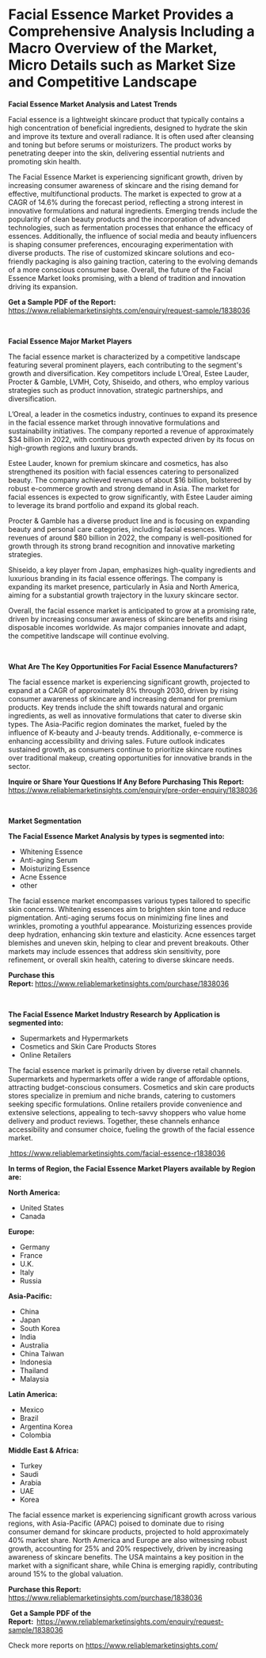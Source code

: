 <p><h1>Facial Essence Market Provides a Comprehensive Analysis Including a Macro Overview of the Market, Micro Details such as Market Size and Competitive Landscape</h1></p><p><strong>Facial Essence Market Analysis and Latest Trends</strong></p>
<p><p>Facial essence is a lightweight skincare product that typically contains a high concentration of beneficial ingredients, designed to hydrate the skin and improve its texture and overall radiance. It is often used after cleansing and toning but before serums or moisturizers. The product works by penetrating deeper into the skin, delivering essential nutrients and promoting skin health.</p><p>The Facial Essence Market is experiencing significant growth, driven by increasing consumer awareness of skincare and the rising demand for effective, multifunctional products. The market is expected to grow at a CAGR of 14.6% during the forecast period, reflecting a strong interest in innovative formulations and natural ingredients. Emerging trends include the popularity of clean beauty products and the incorporation of advanced technologies, such as fermentation processes that enhance the efficacy of essences. Additionally, the influence of social media and beauty influencers is shaping consumer preferences, encouraging experimentation with diverse products. The rise of customized skincare solutions and eco-friendly packaging is also gaining traction, catering to the evolving demands of a more conscious consumer base. Overall, the future of the Facial Essence Market looks promising, with a blend of tradition and innovation driving its expansion.</p></p>
<p><strong>Get a Sample PDF of the Report:&nbsp;</strong> <a href="https://www.reliablemarketinsights.com/enquiry/request-sample/1838036?utm_campaign=3209&utm_medium=2&utm_source=Github&utm_content=ia&utm_term=04042025&utm_id=facial-essence">https://www.reliablemarketinsights.com/enquiry/request-sample/1838036</a></p>
<p>&nbsp;</p>
<p><strong>Facial Essence Major Market Players</strong></p>
<p><p>The facial essence market is characterized by a competitive landscape featuring several prominent players, each contributing to the segment's growth and diversification. Key competitors include L’Oreal, Estee Lauder, Procter & Gamble, LVMH, Coty, Shiseido, and others, who employ various strategies such as product innovation, strategic partnerships, and diversification.</p><p>L’Oreal, a leader in the cosmetics industry, continues to expand its presence in the facial essence market through innovative formulations and sustainability initiatives. The company reported a revenue of approximately $34 billion in 2022, with continuous growth expected driven by its focus on high-growth regions and luxury brands.</p><p>Estee Lauder, known for premium skincare and cosmetics, has also strengthened its position with facial essences catering to personalized beauty. The company achieved revenues of about $16 billion, bolstered by robust e-commerce growth and strong demand in Asia. The market for facial essences is expected to grow significantly, with Estee Lauder aiming to leverage its brand portfolio and expand its global reach.</p><p>Procter & Gamble has a diverse product line and is focusing on expanding beauty and personal care categories, including facial essences. With revenues of around $80 billion in 2022, the company is well-positioned for growth through its strong brand recognition and innovative marketing strategies.</p><p>Shiseido, a key player from Japan, emphasizes high-quality ingredients and luxurious branding in its facial essence offerings. The company is expanding its market presence, particularly in Asia and North America, aiming for a substantial growth trajectory in the luxury skincare sector.</p><p>Overall, the facial essence market is anticipated to grow at a promising rate, driven by increasing consumer awareness of skincare benefits and rising disposable incomes worldwide. As major companies innovate and adapt, the competitive landscape will continue evolving.</p></p>
<p>&nbsp;</p>
<p><strong>What Are The Key Opportunities For Facial Essence Manufacturers?</strong></p>
<p><p>The facial essence market is experiencing significant growth, projected to expand at a CAGR of approximately 8% through 2030, driven by rising consumer awareness of skincare and increasing demand for premium products. Key trends include the shift towards natural and organic ingredients, as well as innovative formulations that cater to diverse skin types. The Asia-Pacific region dominates the market, fueled by the influence of K-beauty and J-beauty trends. Additionally, e-commerce is enhancing accessibility and driving sales. Future outlook indicates sustained growth, as consumers continue to prioritize skincare routines over traditional makeup, creating opportunities for innovative brands in the sector.</p></p>
<p><strong>Inquire or Share Your Questions If Any Before Purchasing This Report:</strong> <a href="https://www.reliablemarketinsights.com/enquiry/pre-order-enquiry/1838036?utm_campaign=3209&utm_medium=2&utm_source=Github&utm_content=ia&utm_term=04042025&utm_id=facial-essence">https://www.reliablemarketinsights.com/enquiry/pre-order-enquiry/1838036</a></p>
<p>&nbsp;</p>
<p><strong>Market Segmentation</strong></p>
<p><strong>The Facial Essence Market Analysis by types is segmented into:</strong></p>
<p><ul><li>Whitening Essence</li><li>Anti-aging Serum</li><li>Moisturizing Essence</li><li>Acne Essence</li><li>other</li></ul></p>
<p><p>The facial essence market encompasses various types tailored to specific skin concerns. Whitening essences aim to brighten skin tone and reduce pigmentation. Anti-aging serums focus on minimizing fine lines and wrinkles, promoting a youthful appearance. Moisturizing essences provide deep hydration, enhancing skin texture and elasticity. Acne essences target blemishes and uneven skin, helping to clear and prevent breakouts. Other markets may include essences that address skin sensitivity, pore refinement, or overall skin health, catering to diverse skincare needs.</p></p>
<p><strong>Purchase this Report:&nbsp;</strong><a href="https://www.reliablemarketinsights.com/purchase/1838036?utm_campaign=3209&utm_medium=2&utm_source=Github&utm_content=ia&utm_term=04042025&utm_id=facial-essence">https://www.reliablemarketinsights.com/purchase/1838036</a></p>
<p>&nbsp;</p>
<p><strong>The Facial Essence Market Industry Research by Application is segmented into:</strong></p>
<p><ul><li>Supermarkets and Hypermarkets</li><li>Cosmetics and Skin Care Products Stores</li><li>Online Retailers</li></ul></p>
<p><p>The facial essence market is primarily driven by diverse retail channels. Supermarkets and hypermarkets offer a wide range of affordable options, attracting budget-conscious consumers. Cosmetics and skin care products stores specialize in premium and niche brands, catering to customers seeking specific formulations. Online retailers provide convenience and extensive selections, appealing to tech-savvy shoppers who value home delivery and product reviews. Together, these channels enhance accessibility and consumer choice, fueling the growth of the facial essence market.</p></p>
<p><a href="https://www.reliablemarketinsights.com/facial-essence-r1838036?utm_campaign=3209&utm_medium=2&utm_source=Github&utm_content=ia&utm_term=04042025&utm_id=facial-essence">&nbsp;https://www.reliablemarketinsights.com/facial-essence-r1838036</a></p>
<p><strong>In terms of Region, the Facial Essence Market Players available by Region are:</strong></p>
<p>
    <p> <strong> North America: </strong>
        <ul>
            <li>United States</li>
            <li>Canada</li>
        </ul>
        </p> 
    <p> <strong> Europe: </strong>
        <ul>
            <li>Germany</li>
            <li>France</li>
            <li>U.K.</li>
            <li>Italy</li>
            <li>Russia</li>
        </ul>
        </p> 
    <p> <strong> Asia-Pacific: </strong>
        <ul>
            <li>China</li>
            <li>Japan</li>
            <li>South Korea</li>
            <li>India</li>
            <li>Australia</li>
            <li>China Taiwan</li>
            <li>Indonesia</li>
            <li>Thailand</li>
            <li>Malaysia</li>
        </ul>
        </p> 
    <p> <strong> Latin America: </strong>
        <ul>
            <li>Mexico</li>
            <li>Brazil</li>
            <li>Argentina Korea</li>
            <li>Colombia</li>
        </ul>
        </p> 
    <p> <strong> Middle East & Africa: </strong>
        <ul>
            <li>Turkey</li>
            <li>Saudi</li>
            <li>Arabia</li>
            <li>UAE</li>
            <li>Korea</li>
        </ul>
    </p>
    </p>
<p><p>The facial essence market is experiencing significant growth across various regions, with Asia-Pacific (APAC) poised to dominate due to rising consumer demand for skincare products, projected to hold approximately 40% market share. North America and Europe are also witnessing robust growth, accounting for 25% and 20% respectively, driven by increasing awareness of skincare benefits. The USA maintains a key position in the market with a significant share, while China is emerging rapidly, contributing around 15% to the global valuation.</p></p>
<p><strong>Purchase this Report: </strong><a href="https://www.reliablemarketinsights.com/purchase/1838036?utm_campaign=3209&utm_medium=2&utm_source=Github&utm_content=ia&utm_term=04042025&utm_id=facial-essence">https://www.reliablemarketinsights.com/purchase/1838036</a></p>
<p>&nbsp;<strong>Get a Sample PDF of the Report:&nbsp;&nbsp;</strong><a href="https://www.reliablemarketinsights.com/enquiry/request-sample/1838036?utm_campaign=3209&utm_medium=2&utm_source=Github&utm_content=ia&utm_term=04042025&utm_id=facial-essence">https://www.reliablemarketinsights.com/enquiry/request-sample/1838036</a></p>
<p><strong></strong></p>
<p>Check more reports on <a href="https://www.reliablemarketinsights.com/?utm_campaign=3209&utm_medium=2&utm_source=Github&utm_content=ia&utm_term=04042025&utm_id=facial-essence">https://www.reliablemarketinsights.com/</a></p>